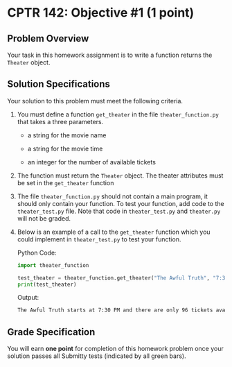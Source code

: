 # CPTR 142: Objective #1 (1 point)

## Problem Overview

Your task in this homework assignment is to write a function returns the `Theater` object.

## Solution Specifications

Your solution to this problem must meet the following criteria.

1. You must define a function `get_theater` in the file `theater_function.py` that takes a three parameters.

    * a string for the movie name

    * a string for the movie time

    * an integer for the number of available tickets

1. The function must return the `Theater` object.
   The theater attributes must be set in the `get_theater` function

1. The file `theater_function.py` should not contain a main program, it should only contain your function. To test your function, add code to the `theater_test.py` file. Note that code in `theater_test.py` and `theater.py` will not be graded.

1. Below is an example of a call to the `get_theater` function which you could implement in `theater_test.py` to test your function.

    Python Code:
    ```python
    import theater_function

    test_theater = theater_function.get_theater("The Awful Truth", "7:30 PM", 96)
    print(test_theater)

    ```

    Output:
    ```html
    The Awful Truth starts at 7:30 PM and there are only 96 tickets available.
    ```

## Grade Specification

You will earn **one point** for completion of this homework problem once your solution passes all Submitty tests (indicated by all green bars).
